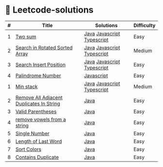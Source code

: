 # 🚀 Leetcode-solutions



| # | Title | Solutions | Difficulty |
|---|-------|----------|------------|
| 1 | [Two sum ](https://leetcode.com/problems/two-sum/)| [Java](./codes/Java/Leetcodes/src/main/TwoSum.java)  [Javascript](./codes/Javascript/Leetcodes/src/TwoSum.js)    [Typescript](./codes/Typescript/Leetcodes/src/TwoSum.ts)| Easy |
| 2 | [Search in Rotated Sorted Array](https://leetcode.com/problems/search-in-rotated-sorted-array/) | [Java](./codes/Java/Leetcodes/src/main/Search%20in%20Rotated%20Sorted%20Array.java)  [Javascript](./codes/Javascript/Leetcodes/src/Search%20in%20Rotated%20Sorted%20Array.js)  [Typescript](./codes/Typescript/Leetcodes/src/Search%20in%20Rotated%20Sorted%20Array.ts) | Medium |
| 3 | [Search Insert Position](https://leetcode.com/problems/search-insert-position/) | [Java](./codes/Java/Leetcodes/src/main/Search%20Insert%20Position.java)  [Javascript](./codes/Javascript/Leetcodes/src/Search%20Insert%20Position.js)  [Typescript](./codes/Typescript/Leetcodes/src/Search%20Insert%20Position.ts)| Easy |
| 4 | [Palindrome Number](https://leetcode.com/problems/palindrome-number/description/) | [Javascript](./codes/Javascript/Leetcodes/src/Palindrome%20Number.js)| Easy | 
| 1 | [Min stack ](https://leetcode.com/problems/min-stack/)| [Java](./codes/Java/Leetcodes/src/main/Min%20Stack.java)  [Javascript](./codes/Javascript/Leetcodes/src/Min%20Stack.js)  [Typescript](./codes/Typescript/Leetcodes/src/Min%20stack.ts)| Medium | 
| 2 | [Remove All Adjacent Duplicates In String](https://leetcode.com/problems/remove-all-adjacent-duplicates-in-string/description/)| [Java](./codes/Java/Leetcodes/src/main/Remove%20All%20Adjacent%20Duplicates%20In%20String.java) | Easy |
| 3 | [Valid Parentheses](https://leetcode.com/problems/valid-parentheses/description/)| [Java](./codes/Java/Leetcodes/src/main/Valid%20Parentheses.java) | Easy | 
| 4 | [remove vowels from a string](https://leetcode.com/problems/remove-vowels-from-a-string/)| [Java](./codes/Java/Leetcodes/src/main/Remove%20All%20Adjacent%20Duplicates%20In%20String.java) | Easy | 
| 5 | [Single Number](https://leetcode.com/problems/single-number/submissions/879923589/)| [Java](./codes/Java/Leetcodes/src/main/Single%20Number.java) | Easy |
| 6 | [Length of Last Word](https://leetcode.com/problems/length-of-last-word/)| [Java](./codes/Java/Leetcodes/src/main/Length%20of%20Last%20Word.java) | Easy |
| 7 | [Sort Colors](https://leetcode.com/problems/sort-colors/)| [Java](./codes/Java/Leetcodes/src/main/sort%20colors.java) | Easy |
| 8 | [ Contains Duplicate](https://leetcode.com/problems/contains-duplicate/)| [Java](./codes/Java/Leetcodes/src/main/Contains%20Duplicate.java) | Easy |



